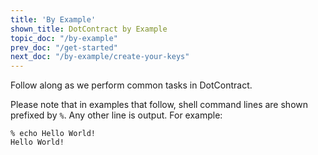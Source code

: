 ```yaml
---
title: 'By Example'
shown_title: DotContract by Example
topic_doc: "/by-example"
prev_doc: "/get-started"
next_doc: "/by-example/create-your-keys"
---
```


Follow along as we perform common tasks in DotContract.

Please note that in examples that follow, shell command lines are shown prefixed by `%`. Any other line is output. For example:

```terminal
% echo Hello World!
Hello World!
```